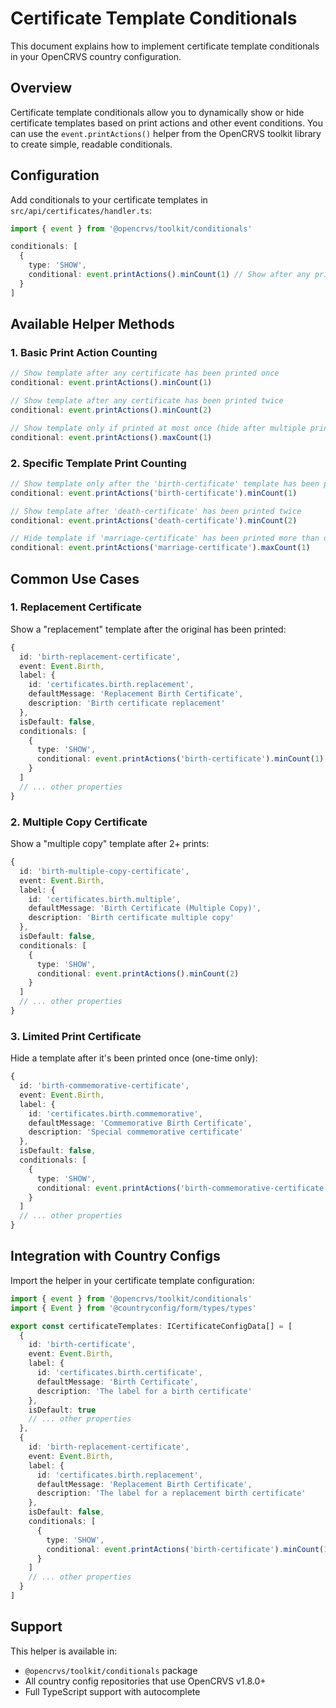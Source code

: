# Certificate Template Conditionals

This document explains how to implement certificate template conditionals in your OpenCRVS country configuration.

## Overview

Certificate template conditionals allow you to dynamically show or hide certificate templates based on print actions and other event conditions. You can use the `event.printActions()` helper from the OpenCRVS toolkit library to create simple, readable conditionals.

## Configuration

Add conditionals to your certificate templates in `src/api/certificates/handler.ts`:

```typescript
import { event } from '@opencrvs/toolkit/conditionals'

conditionals: [
  {
    type: 'SHOW',
    conditional: event.printActions().minCount(1) // Show after any print
  }
]
```

## Available Helper Methods

### 1. Basic Print Action Counting

```typescript
// Show template after any certificate has been printed once
conditional: event.printActions().minCount(1)

// Show template after any certificate has been printed twice
conditional: event.printActions().minCount(2)

// Show template only if printed at most once (hide after multiple prints)
conditional: event.printActions().maxCount(1)
```

### 2. Specific Template Print Counting

```typescript
// Show template only after the 'birth-certificate' template has been printed
conditional: event.printActions('birth-certificate').minCount(1)

// Show template after 'death-certificate' has been printed twice
conditional: event.printActions('death-certificate').minCount(2)

// Hide template if 'marriage-certificate' has been printed more than once
conditional: event.printActions('marriage-certificate').maxCount(1)
```

## Common Use Cases

### 1. Replacement Certificate

Show a "replacement" template after the original has been printed:

```typescript
{
  id: 'birth-replacement-certificate',
  event: Event.Birth,
  label: {
    id: 'certificates.birth.replacement',
    defaultMessage: 'Replacement Birth Certificate',
    description: 'Birth certificate replacement'
  },
  isDefault: false,
  conditionals: [
    {
      type: 'SHOW',
      conditional: event.printActions('birth-certificate').minCount(1)
    }
  ]
  // ... other properties
}
```

### 2. Multiple Copy Certificate

Show a "multiple copy" template after 2+ prints:

```typescript
{
  id: 'birth-multiple-copy-certificate',
  event: Event.Birth,
  label: {
    id: 'certificates.birth.multiple',
    defaultMessage: 'Birth Certificate (Multiple Copy)',
    description: 'Birth certificate multiple copy'
  },
  isDefault: false,
  conditionals: [
    {
      type: 'SHOW',
      conditional: event.printActions().minCount(2)
    }
  ]
  // ... other properties
}
```

### 3. Limited Print Certificate

Hide a template after it's been printed once (one-time only):

```typescript
{
  id: 'birth-commemorative-certificate',
  event: Event.Birth,
  label: {
    id: 'certificates.birth.commemorative',
    defaultMessage: 'Commemorative Birth Certificate',
    description: 'Special commemorative certificate'
  },
  isDefault: false,
  conditionals: [
    {
      type: 'SHOW',
      conditional: event.printActions('birth-commemorative-certificate').maxCount(0)
    }
  ]
  // ... other properties
}
```

## Integration with Country Configs

Import the helper in your certificate template configuration:

```typescript
import { event } from '@opencrvs/toolkit/conditionals'
import { Event } from '@countryconfig/form/types/types'

export const certificateTemplates: ICertificateConfigData[] = [
  {
    id: 'birth-certificate',
    event: Event.Birth,
    label: {
      id: 'certificates.birth.certificate',
      defaultMessage: 'Birth Certificate',
      description: 'The label for a birth certificate'
    },
    isDefault: true
    // ... other properties
  },
  {
    id: 'birth-replacement-certificate',
    event: Event.Birth,
    label: {
      id: 'certificates.birth.replacement',
      defaultMessage: 'Replacement Birth Certificate',
      description: 'The label for a replacement birth certificate'
    },
    isDefault: false,
    conditionals: [
      {
        type: 'SHOW',
        conditional: event.printActions('birth-certificate').minCount(1)
      }
    ]
    // ... other properties
  }
]
```

## Support

This helper is available in:

- `@opencrvs/toolkit/conditionals` package
- All country config repositories that use OpenCRVS v1.8.0+
- Full TypeScript support with autocomplete
